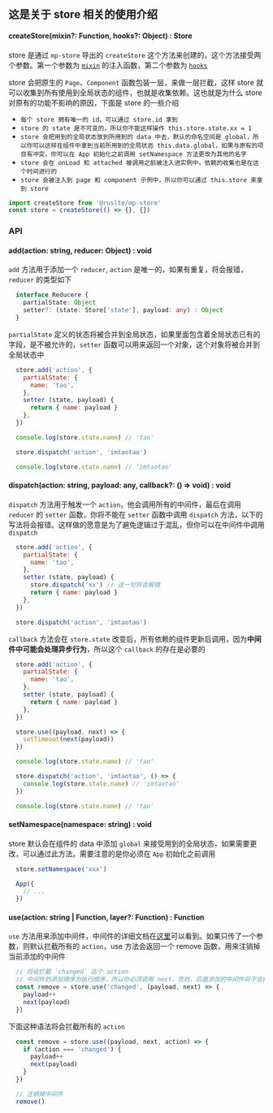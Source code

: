 ## 这是关于 store 相关的使用介绍

#### createStore(mixin?: Function, hooks?: Object) : Store
store 是通过 `mp-store` 导出的 `createStore` 这个方法来创建的，这个方法接受两个参数。第一个参数为 [`mixin`](./mixin.md) 的注入函数，第二个参数为 [`hooks`](./hooks.md)

store 会把原生的 `Page`、`Component` 函数包装一层，来做一层拦截，这样 store 就可以收集到所有使用到全局状态的组件，也就是收集依赖。这也就是为什么 store 对原有的功能不影响的原因，下面是 store 的一些介绍

+ `每个 store 拥有唯一的 id，可以通过 store.id 拿到`
+ `store 的 state 是不可变的，所以你不能这样操作 this.store.state.xx = 1`
+ `store 会把用到的全局状态放到所用到的 data 中去，默认的命名空间是 global，所以你可以这样在组件中拿到当前所用到的全局状态 this.data.global，如果与原有的项目有冲突，你可以在 App 初始化之前调用 setNamespace 方法更改为其他的名字`
+ `store 会在 onLoad 和 attached 被调用之前被注入进实例中，依赖的收集也是在这个时间进行的`
+ `store 会被注入到 page 和 component 示例中，所以你可以通过 this.store 来拿到 store`

```js
import createStore from '@ruslte/mp-store'
const store = createStore(() => {}, {})
```

### API
#### add(action: string, reducer: Object) : void
`add` 方法用于添加一个 `reducer`, `action` 是唯一的，如果有重复，将会报错，`reducer` 的类型如下
```ts
  interface Reducere {
    partialState: Object
    setter?: (state: Store['state'], payload: any) : Object
  }
```
`partialState` 定义的状态将被合并到全局状态，如果里面包含着全局状态已有的字段，是不被允许的，`setter` 函数可以用来返回一个对象，这个对象将被合并到全局状态中

```js
  store.add('action', {
    partialState: {
      name: 'tao',
    },
    setter (state, payload) {
      return { name: payload }
    },
  })

  console.log(store.state.name) // 'tao'

  store.dispatch('action', 'imtaotao')

  console.log(store.state.name) // 'imtaotao'
```

#### dispatch(action: string, payload: any, callback?: () => void) : void
`dispatch` 方法用于触发一个 `action`，他会调用所有的中间件，最后在调用 `reducer` 的 `setter` 函数，你将不能在 `setter` 函数中调用 `dispatch` 方法，以下的写法将会报错。这样做的愿意是为了避免逻辑过于混乱，但你可以在中间件中调用 `dispatch`
```js
  store.add('action', {
    partialState: {
      name: 'tao',
    },
    setter (state, payload) {
      store.dispatch('xx') // 这一句将会报错
      return { name: payload }
    },
  })

  store.dispatch('action', 'imtaotao')
```

`callback` 方法会在 `store.state` 改变后，所有依赖的组件更新后调用，因为**中间件中可能会处理异步行为**，所以这个 `callback` 的存在是必要的
```js
  store.add('action', {
    partialState: {
      name: 'tao',
    },
    setter (state, payload) {
      return { name: payload }
    },
  })

  store.use((payload, next) => {
    setTimeout(next(payload))
  })

  console.log(store.state.name) // 'tao'

  store.dispatch('action', 'imtaotao', () => {
    console.log(store.state.name) // 'imtaotao'
  })

  console.log(store.state.name) // 'tao'
```

#### setNamespace(namespace: string) : void
store 默认会在组件的 data 中添加 `global` 来接受用到的全局状态，如果需要更改，可以通过此方法。需要注意的是你必须在 `App` 初始化之前调用
```js
  store.setNamespace('xxx')

  App({
    // ...
  })
``` 

#### use(action: string | Function, layer?: Function) : Function
`use` 方法用来添加中间件，中间件的详细文档在[这里](./middleware.md)可以看到。如果只传了一个参数，则默认拦截所有的 `action`，use 方法会返回一个 remove 函数，用来注销掉当前添加的中间件
```js
  // 将会拦截 `changed` 这个 action
  // 中间件的添加顺序为执行顺序，所以你必须调用 next，否则，后面添加的中间件将不会执行
  const remove = store.use('changed', (payload, next) => {
    payload++
    next(payload)
  })
```

下面这种语法将会拦截所有的 `action`
```js
  const remove = store.use((payload, next, action) => {
    if (action === 'changed') {
      payload++
      next(payload)
    }
  })

  // 注销掉中间件
  remove()
```